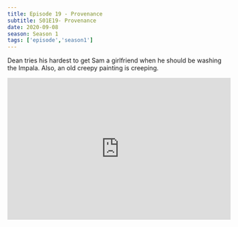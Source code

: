 ```yaml
---
title: Episode 19 - Provenance
subtitle: S01E19- Provenance
date: 2020-09-08
season: Season 1
tags: ['episode','season1']
---
```



Dean tries his hardest to get Sam a girlfriend when he should be washing the Impala. Also, an old creepy painting is creeping.


<iframe src="https://cast.rocks/player/27557/Supernatural-19-Provenance.mp3?episodeTitle=Episode%2019%20-%20Provenence&podcastTitle=Couple%20of%20Idjits&episodeDate=September%208th%2C%202020&imageURL=https%3A%2F%2Fcast.rocks%2Fhosting%2F27557%2Ffeeds%2FCAURZ.jpg" style="border: none; min-height: 265px; max-height: 320px; max-width: 558px; min-width: 270px; width: 100%; height: 100%;" scrollbars="no"></iframe>

